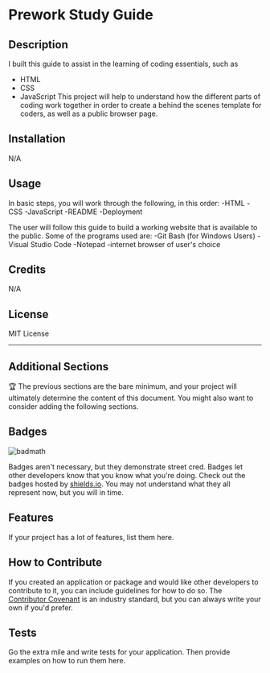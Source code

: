 # Prework Study Guide

## Description

I built this guide to assist in the learning of coding essentials, such as
- HTML
- CSS
- JavaScript
This project will help to understand how the different parts of coding work together in order to create a behind the scenes template for coders, as well as a public browser page.

## Installation

N/A

## Usage

In basic steps, you will work through the following, in this order:
-HTML
-CSS
-JavaScript
-README
-Deployment

The user will follow this guide to build a working website that is available to the public. Some of the programs used are:
-Git Bash (for Windows Users)
-Visual Studio Code
-Notepad
-internet browser of user's choice

## Credits

N/A

## License

MIT License

---

## Additional Sections

🏆 The previous sections are the bare minimum, and your project will ultimately determine the content of this document. You might also want to consider adding the following sections.

## Badges

![badmath](https://img.shields.io/github/languages/top/nielsenjared/badmath)

Badges aren't necessary, but they demonstrate street cred. Badges let other developers know that you know what you're doing. Check out the badges hosted by [shields.io](https://shields.io/). You may not understand what they all represent now, but you will in time.

## Features

If your project has a lot of features, list them here.

## How to Contribute

If you created an application or package and would like other developers to contribute to it, you can include guidelines for how to do so. The [Contributor Covenant](https://www.contributor-covenant.org/) is an industry standard, but you can always write your own if you'd prefer.

## Tests

Go the extra mile and write tests for your application. Then provide examples on how to run them here.
